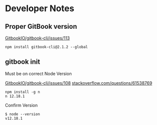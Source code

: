 # Developer Notes

## Proper GitBook version

[GitbookIO/gitbook-cli/issues/113](https://github.com/GitbookIO/gitbook-cli/issues/113)
```
npm install gitbook-cli@2.1.2 --global
```

## gitbook init

Must be on correct Node Version

[GitbookIO/gitbook-cli/issues/108](https://github.com/GitbookIO/gitbook-cli/issues/108)
[stackoverflow.com/questions/61538769](https://stackoverflow.com/questions/61538769/gitbook-init-error-typeerror-err-invalid-arg-type-the-data-argument-must-b)
```
npm install -g n
n 12.18.1
```

Confirm Version
```
$ node --version
v12.18.1
```
